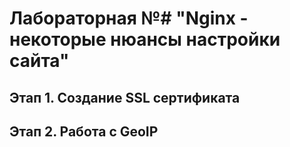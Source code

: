 # Лабораторная №# "Nginx - некоторые нюансы настройки сайта"

## Этап 1. Создание SSL сертификата


## Этап 2. Работа с GeoIP


